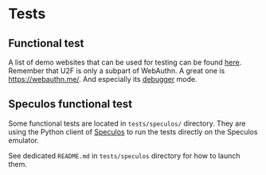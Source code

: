 # Tests

## Functional test

A list of demo websites that can be used for testing can be found [here](https://github.com/herrjemand/awesome-webauthn#demos).
Remember that U2F is only a subpart of WebAuthn.
A great one is https://webauthn.me/. And especially its [debugger](https://webauthn.me/debugger) mode.


## Speculos functional test

Some functional tests are located in `tests/speculos/` directory.
They are using the Python client of [Speculos](https://github.com/LedgerHQ/speculos) to run the tests directly on the Speculos emulator.

See dedicated `README.md` in `tests/speculos` directory for how to launch them.
